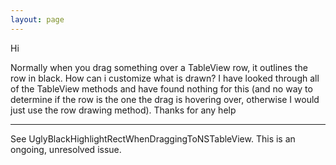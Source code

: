 ```yaml
---
layout: page
---
```


Hi

Normally when you drag something over a TableView row, it outlines the row in black.  How can i customize what is drawn?  I have looked through all of the TableView methods and have found nothing for this (and no way to determine if the row is the one the drag is hovering over, otherwise I would just use the row drawing method).  Thanks for any help

----

See UglyBlackHighlightRectWhenDraggingToNSTableView. This is an ongoing, unresolved issue.
